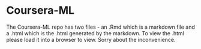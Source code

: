 Coursera-ML
===========

The Coursera-ML repo has two files - an .Rmd which is a markdown file and a .html which is the .html generated by the markdown.
To view the .html please load it into a browser to view.  Sorry about the inconvenience.
